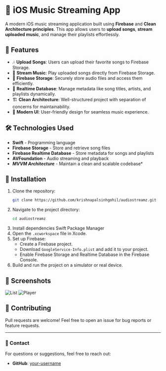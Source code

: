 # 🎵 iOS Music Streaming App

A modern iOS music streaming application built using **Firebase** and **Clean Architecture principles**. This app allows users to **upload songs**, **stream uploaded music**, and manage their playlists effortlessly.

## 🚀 Features

- 🎶 **Upload Songs**: Users can upload their favorite songs to Firebase Storage.
- 📡 **Stream Music**: Play uploaded songs directly from Firebase Storage.
- 📂 **Firebase Storage**: Securely store audio files and access them efficiently.
- 🔄 **Realtime Database**: Manage metadata like song titles, artists, and playlists dynamically.
- 🏗 **Clean Architecture**: Well-structured project with separation of concerns for maintainability.
- 📱 **Modern UI**: User-friendly design for seamless music experience.

## 🛠 Technologies Used

- **Swift** - Programming language
- **Firebase Storage** - Store and retrieve song files
- **Firebase Realtime Database** - Store metadata for songs and playlists
- **AVFoundation** - Audio streaming and playback
- ***MVVM Architecture*** - Maintain a clean and scalable codebase*

## 🔧 Installation

1. Clone the repository:
   ```sh
   git clone https://github.com/krishnapalsinhgohil/audiostreamz.git
   ```
2. Navigate to the project directory:
   ```sh
   cd audiostreamz
   ```
3. Install dependencies Swift Package Manager
4. Open the `.xcworkspace` file in Xcode.
5. Set up Firebase:
   - Create a Firebase project.
   - Download `GoogleService-Info.plist` and add it to your project.
   - Enable Firebase Storage and Realtime Database in the Firebase Console.
6. Build and run the project on a simulator or real device.

## 📸 Screenshots

![List](https://github.com/user-attachments/assets/b4acaae4-366e-4fe2-8d16-518310d23051)
![Player](https://github.com/user-attachments/assets/d18eff84-f4e7-4a70-a3d7-e3d8e98144d6)

## 🤝 Contributing

Pull requests are welcome! Feel free to open an issue for bug reports or feature requests.

---

### 📧 Contact

For questions or suggestions, feel free to reach out:

- **GitHub**: [your-username](https://github.com/krishnapalsinhgohil)


